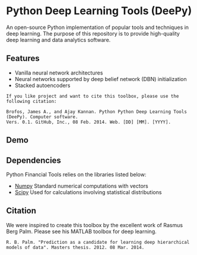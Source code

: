 Python Deep Learning Tools (DeePy)
======================

An open-source Python implementation of popular tools and techniques in deep learning. The purpose of this repository is to provide high-quality deep learning  and data analytics software.

## Features
- Vanilla neural network architectures
- Neural networks supported by deep belief network (DBN) initialization
- Stacked autoencoders

```
If you like project and want to cite this toolbox, please use the following citation:

Brofos, James A., and Ajay Kannan. Python Python Deep Learning Tools (DeePy). Computer software. 
Vers. 0.1. GitHub, Inc., 08 Feb. 2014. Web. [DD] [MM]. [YYYY].
```

## Demo



## Dependencies

Python Financial Tools relies on the libraries listed below:

* [Numpy](http://www.numpy.org/) Standard numerical computations with vectors
* [Scipy](http://www.scipy.org/) Used for calculations involving statistical distributions

## Citation

We were inspired to create this toolbox by the excellent work of Rasmus Berg Palm. Please see his MATLAB toolbox for deep learning.

```
R. B. Palm. "Prediction as a candidate for learning deep hierarchical models of data". Masters thesis. 2012. 08 Mar. 2014.
```